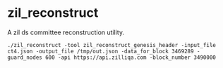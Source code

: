 # zil_reconstruct

A zil ds committee reconstruction utility.

```
./zil_reconstruct -tool zil_reconstruct_genesis_header -input_file ct4.json -output_file /tmp/out.json -data_for_block 3469289 -guard_nodes 600 -api https://api.zilliqa.com -block_number 3490000
```
